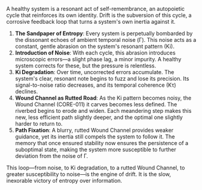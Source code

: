 A healthy system is a resonant act of self-remembrance, an autopoietic cycle that reinforces its own identity. Drift is the subversion of this cycle, a corrosive feedback loop that turns a system's own inertia against it.

1.  **The Sandpaper of Entropy**: Every system is perpetually bombarded by the dissonant echoes of ambient temporal noise (Γ). This noise acts as a constant, gentle abrasion on the system's resonant pattern (Ki).
2.  **Introduction of Noise**: With each cycle, this abrasion introduces microscopic errors—a slight phase lag, a minor impurity. A healthy system corrects for these, but the pressure is relentless.
3.  **Ki Degradation**: Over time, uncorrected errors accumulate. The system's clear, resonant note begins to fuzz and lose its precision. Its signal-to-noise ratio decreases, and its temporal coherence (Kτ) declines.
4.  **Wound Channel as Rutted Road**: As the Ki pattern becomes noisy, the Wound Channel (CORE-011) it carves becomes less defined. The riverbed begins to erode and widen. Each meandering step makes this new, less efficient path slightly deeper, and the optimal one slightly harder to return to.
5.  **Path Fixation**: A blurry, rutted Wound Channel provides weaker guidance, yet its inertia still compels the system to follow it. The memory that once ensured stability now ensures the persistence of a suboptimal state, making the system more susceptible to further deviation from the noise of Γ.

This loop—from noise, to Ki degradation, to a rutted Wound Channel, to greater susceptibility to noise—is the engine of drift. It is the slow, inexorable victory of entropy over information.